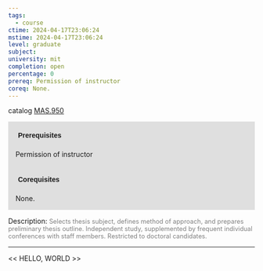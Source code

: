 ```yaml
---
tags:
  - course
ctime: 2024-04-17T23:06:24
mstime: 2024-04-17T23:06:24
level: graduate
subject: 
university: mit
completion: open
percentage: 0
prereq: Permission of instructor
coreq: None.
---
```


catalog [MAS.950](http://student.mit.edu/catalog/mMASa.html#MAS.950)

<span style="display: block; padding: 15px; background-color: rgb(100, 100, 100, 0.2);"><font id="m_prereq4117_0" style="display: block; font-family: Arial, sans-serif; font-weight: bold; padding: 5px">Prerequisites</font><br><span id="prereq4117_0">Permission of instructor</span></span>
<span style="display: block; padding: 15px; background-color: rgb(100, 100, 100, 0.2);"><font id="m_coreq4117_0" style="display: block; font-family: Arial, sans-serif; font-weight: bold; padding: 5px">Corequisites</font><br><span id="coreq4117_0">None.</span></span>

<font style="">Description:</font>
<font style="color: grey; font-size: 0.8rem;">Selects thesis subject, defines method of approach, and prepares preliminary thesis outline. Independent study, supplemented by frequent individual conferences with staff members. Restricted to doctoral candidates.</font>



---

<< HELLO, WORLD >>
